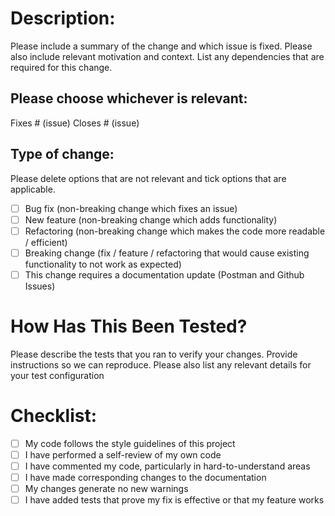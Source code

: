 # Description:

Please include a summary of the change and which issue is fixed. Please also include relevant motivation and context. List any dependencies that are required for this change.

## Please choose whichever is relevant:

Fixes # (issue)
Closes # (issue)

## Type of change:

Please delete options that are not relevant and tick options that are applicable.

- [ ] Bug fix (non-breaking change which fixes an issue)
- [ ] New feature (non-breaking change which adds functionality)
- [ ] Refactoring (non-breaking change which makes the code more readable / efficient)
- [ ] Breaking change (fix / feature / refactoring that would cause existing functionality to not work as expected)
- [ ] This change requires a documentation update (Postman and Github Issues)

# How Has This Been Tested?

Please describe the tests that you ran to verify your changes. Provide instructions so we can reproduce. Please also list any relevant details for your test configuration

# Checklist:

- [ ] My code follows the style guidelines of this project
- [ ] I have performed a self-review of my own code
- [ ] I have commented my code, particularly in hard-to-understand areas
- [ ] I have made corresponding changes to the documentation
- [ ] My changes generate no new warnings
- [ ] I have added tests that prove my fix is effective or that my feature works
